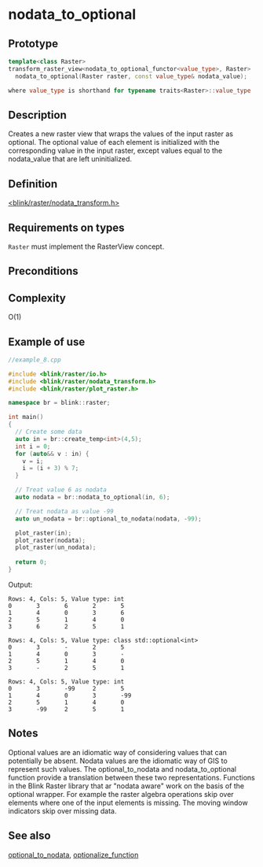 # nodata_to_optional

## Prototype
```cpp
template<class Raster>
transform_raster_view<nodata_to_optional_functor<value_type>, Raster>
  nodata_to_optional(Raster raster, const value_type& nodata_value);

where value_type is shorthand for typename traits<Raster>::value_type
```

## Description
Creates a new raster view that wraps the values of the input raster as optional. The optional value of each element is initialized with the corresponding value in the input raster, except values equal to the nodata_value that are left uninitialized.

## Definition
[<blink/raster/nodata_transform.h>](./../../include/blink/raster/nodata_transform.h)

## Requirements on types
`Raster` must implement the RasterView concept.

## Preconditions

## Complexity
O(1)

## Example of use

```cpp
//example_8.cpp

#include <blink/raster/io.h>
#include <blink/raster/nodata_transform.h>
#include <blink/raster/plot_raster.h>

namespace br = blink::raster;

int main()
{
  // Create some data
  auto in = br::create_temp<int>(4,5);
  int i = 0;
  for (auto&& v : in) {
    v = i;
    i = (i + 3) % 7;
  }

  // Treat value 6 as nodata
  auto nodata = br::nodata_to_optional(in, 6);

  // Treat nodata as value -99
  auto un_nodata = br::optional_to_nodata(nodata, -99);

  plot_raster(in);
  plot_raster(nodata);
  plot_raster(un_nodata);
  
  return 0;
}
```

Output: 
```
Rows: 4, Cols: 5, Value type: int
0       3       6       2       5
1       4       0       3       6
2       5       1       4       0
3       6       2       5       1

Rows: 4, Cols: 5, Value type: class std::optional<int>
0       3       -       2       5
1       4       0       3       -
2       5       1       4       0
3       -       2       5       1

Rows: 4, Cols: 5, Value type: int
0       3       -99     2       5
1       4       0       3       -99
2       5       1       4       0
3       -99     2       5       1

```

## Notes
Optional values are an idiomatic way of considering values that can potentially be absent. Nodata values are the idiomatic way of GIS to represent such values. The optional_to_nodata and nodata_to_optional function provide a translation between these two representations. Functions in the Blink Raster library that ar "nodata aware" work on the basis of the optional wrapper. For example the raster algebra operations skip over elements where one of the input elements is missing. The moving window indicators skip over missing data. 

## See also
[optional_to_nodata](./optional_to_nodata.md), [optionalize_function](./optionalize_function.md)